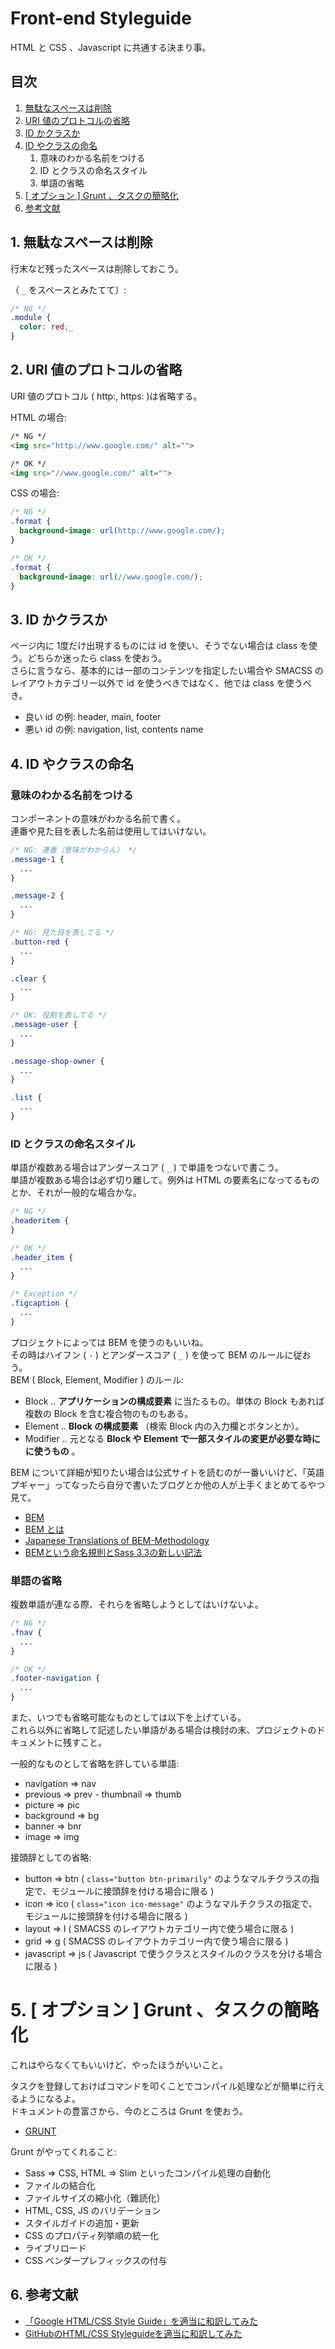 # Front-end Styleguide
HTML と CSS 、Javascript に共通する決まり事。

## 目次
1. [無駄なスペースは削除](#delete-space)
2. [URI 値のプロトコルの省略](#omission-of-protocol)
3. [ID かクラスか](#id-vs-class)
4. [ID やクラスの命名](#naming)
    1. 意味のわかる名前をつける
    2. ID とクラスの命名スタイル
    3. 単語の省略
5. [[ オプション ] Grunt 、タスクの簡略化](#simplification-of-task)
6. [参考文献](#reference)

<a name="delete-space"></a>
## 1. 無駄なスペースは削除
行末など残ったスペースは削除しておこう。

（ `_` をスペースとみたてて）:

```css
/* NG */
.module {
  color: red;_
}
```

<a name="omission-of-protocol"></a>
## 2. URI 値のプロトコルの省略
URI 値のプロトコル ( http:, https: )は省略する。

HTML の場合:

```html
/* NG */
<img src="http://www.google.com/" alt="">

/* OK */
<img src="//www.google.com/" alt="">
```

CSS の場合:

```css
/* NG */
.format {
  background-image: url(http://www.google.com/);
}

/* OK */
.format {
  background-image: url(//www.google.com/);
}
```

<a name="#id-vs-class"></a>
## 3. ID かクラスか
ページ内に 1度だけ出現するものには id を使い、そうでない場合は class を使う。どちらか迷ったら class を使おう。  
さらに言うなら、基本的には一部のコンテンツを指定したい場合や SMACSS のレイアウトカテゴリー以外で id を使うべきではなく、他では class を使うべき。

- 良い id の例: header, main, footer
- 悪い id の例: navigation, list, contents name

<a name="naming"></a>
## 4. ID やクラスの命名
### 意味のわかる名前をつける
コンポーネントの意味がわかる名前で書く。  
連番や見た目を表した名前は使用してはいけない。

```css
/* NG: 連番（意味がわからん） */
.message-1 {
  ...
}

.message-2 {
  ...
}

/* NG: 見た目を表してる */
.button-red {
  ...
}

.clear {
  ...
}

/* OK: 役割を表してる */
.message-user {
  ...
}

.message-shop-owner {
  ...
}

.list {
  ...
}
```

### ID とクラスの命名スタイル
単語が複数ある場合はアンダースコア ( `_` ) で単語をつないで書こう。  
単語が複数ある場合は必ず切り離して。例外は HTML の要素名になってるものとか、それが一般的な場合かな。

```css
/* NG */
.headeritem {
}

/* OK */
.header_item {
  ...
}

/* Exception */
.figcaption {
  ...
}
```

プロジェクトによっては BEM を使うのもいいね。  
その時はハイフン ( `-` ) とアンダースコア ( `_` ) を使って BEM のルールに従おう。  
BEM ( Block, Element, Modifier ) のルール:

- Block .. **アプリケーションの構成要素** に当たるもの。単体の Block もあれば複数の Block を含む複合物のものもある。
- Element .. **Block の構成要素** （検索 Block 内の入力欄とボタンとか）。
- Modifier .. 元となる **Block や Element で一部スタイルの変更が必要な時にに使うもの** 。

BEM について詳細が知りたい場合は公式サイトを読むのが一番いいけど、「英語プギャー」ってなったら自分で書いたブログとか他の人が上手くまとめてるやつ見て。

- [BEM](http://bem.info/)
- [BEM とは](http://chroma.hatenablog.com/entry/2013/12/12/200817)
- [Japanese Translations of BEM-Methodology](https://github.com/juno/bem-methodology-ja)
- [BEMという命名規則とSass 3.3の新しい記法](http://blog.ruedap.com/2013/10/29/block-element-modifier)

### 単語の省略
複数単語が連なる際、それらを省略しようとしてはいけないよ。

```css
/* NG */
.fnav {
  ...
}

/* OK */
.footer-navigation {
  ...
}
```

また、いつでも省略可能なものとしては以下を上げている。  
これら以外に省略して記述したい単語がある場合は検討の末、プロジェクトのドキュメントに残すこと。

一般的なものとして省略を許している単語:

- navigation => nav
- previous => prev - thumbnail => thumb
- picture => pic
- background => bg
- banner => bnr
- image => img

接頭辞としての省略:

- button => btn ( `class="button btn-primarily"` のようなマルチクラスの指定で、モジュールに接頭辞を付ける場合に限る )
- icon => ico ( `class="icon ico-message"` のようなマルチクラスの指定で、モジュールに接頭辞を付ける場合に限る )
- layout => l ( SMACSS のレイアウトカテゴリー内で使う場合に限る )
- grid => g ( SMACSS のレイアウトカテゴリー内で使う場合に限る )
- javascript => js ( Javascript で使うクラスとスタイルのクラスを分ける場合に限る )

<a name="simplification-of-task"></a>
# 5. [ オプション ] Grunt 、タスクの簡略化
これはやらなくてもいいけど、やったほうがいいこと。

タスクを登録しておけばコマンドを叩くことでコンパイル処理などが簡単に行えるようになるよ。  
ドキュメントの豊富さから、今のところは Grunt を使おう。

- [GRUNT](http://gruntjs.com/)

Grunt がやってくれること:

- Sass => CSS, HTML => Slim といったコンパイル処理の自動化
- ファイルの結合化
- ファイルサイズの縮小化（難読化）
- HTML, CSS, JS のバリデーション
- スタイルガイドの追加・更新
- CSS のプロパティ列挙順の統一化
- ライブリロード
- CSS ベンダープレフィックスの付与

<a name="reference"></a>
## 6. 参考文献
- [「Google HTML/CSS Style Guide」を適当に和訳してみた](http://re-dzine.net/2012/05/google-htmlcss-style-guide/)
- [GitHubのHTML/CSS Styleguideを適当に和訳してみた](http://re-dzine.net/2012/09/github-htmlcss-styleguide/)
